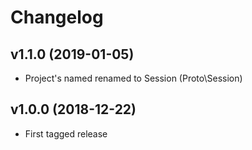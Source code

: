 # Changelog

## v1.1.0 (2019-01-05)

* Project's named renamed to Session (Proto\Session)

## v1.0.0 (2018-12-22)

* First tagged release